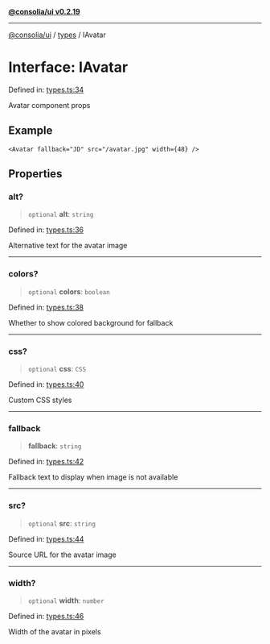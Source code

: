 [**@consolia/ui v0.2.19**](../../README.md)

***

[@consolia/ui](../../README.md) / [types](../README.md) / IAvatar

# Interface: IAvatar

Defined in: [types.ts:34](https://github.com/consolia-io/ui/blob/main/src/types.ts#L34)

Avatar component props

## Example

```tsx
<Avatar fallback="JD" src="/avatar.jpg" width={48} />
```

## Properties

### alt?

> `optional` **alt**: `string`

Defined in: [types.ts:36](https://github.com/consolia-io/ui/blob/main/src/types.ts#L36)

Alternative text for the avatar image

***

### colors?

> `optional` **colors**: `boolean`

Defined in: [types.ts:38](https://github.com/consolia-io/ui/blob/main/src/types.ts#L38)

Whether to show colored background for fallback

***

### css?

> `optional` **css**: `CSS`

Defined in: [types.ts:40](https://github.com/consolia-io/ui/blob/main/src/types.ts#L40)

Custom CSS styles

***

### fallback

> **fallback**: `string`

Defined in: [types.ts:42](https://github.com/consolia-io/ui/blob/main/src/types.ts#L42)

Fallback text to display when image is not available

***

### src?

> `optional` **src**: `string`

Defined in: [types.ts:44](https://github.com/consolia-io/ui/blob/main/src/types.ts#L44)

Source URL for the avatar image

***

### width?

> `optional` **width**: `number`

Defined in: [types.ts:46](https://github.com/consolia-io/ui/blob/main/src/types.ts#L46)

Width of the avatar in pixels
